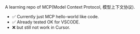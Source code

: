 A learning repo of MCP(Model Context Protocol, 模型上下文协议).
- ✅ Currently just MCP hello-world like code.
- ✅ Already tested OK for VSCODE.
- ❌ but still not work in Cursor.



